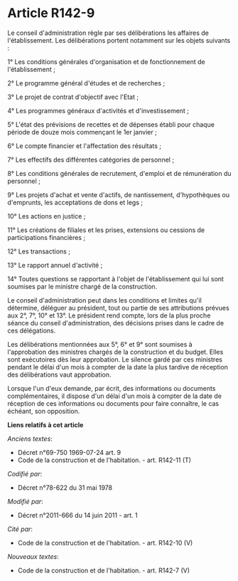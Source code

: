 # Article R142-9

Le conseil d'administration règle par ses délibérations les affaires de l'établissement. Les délibérations portent notamment
sur les objets suivants : 

1° Les conditions générales d'organisation et de fonctionnement de l'établissement ; 

2° Le programme général d'études et de recherches ; 

3° Le projet de contrat d'objectif avec l'Etat ; 

4° Les programmes généraux d'activités et d'investissement ; 

5° L'état des prévisions de recettes et de dépenses établi pour chaque période de douze mois commençant le 1er janvier ; 

6° Le compte financier et l'affectation des résultats ; 

7° Les effectifs des différentes catégories de personnel ; 

8° Les conditions générales de recrutement, d'emploi et de rémunération du personnel ; 

9° Les projets d'achat et vente d'actifs, de nantissement, d'hypothèques ou d'emprunts, les acceptations de dons et legs ; 

10° Les actions en justice ; 

11° Les créations de filiales et les prises, extensions ou cessions de participations financières ; 

12° Les transactions ; 

13° Le rapport annuel d'activité ; 

14° Toutes questions se rapportant à l'objet de l'établissement qui lui sont soumises par le ministre chargé de la
construction. 

Le conseil d'administration peut dans les conditions et limites qu'il détermine, déléguer au président, tout ou partie de ses
attributions prévues aux 2°, 7°, 10° et 13°. Le président rend compte, lors de la plus proche séance du conseil
d'administration, des décisions prises dans le cadre de ces délégations. 

Les délibérations mentionnées aux 5°, 6° et 9° sont soumises à l'approbation des ministres chargés de la construction et du
budget. Elles sont exécutoires dès leur approbation. Le silence gardé par ces ministres pendant le délai d'un mois à compter
de la date la plus tardive de réception des délibérations vaut approbation. 

Lorsque l'un d'eux demande, par écrit, des informations ou documents complémentaires, il dispose d'un délai d'un mois à
compter de la date de réception de ces informations ou documents pour faire connaître, le cas échéant, son opposition.

**Liens relatifs à cet article**

_Anciens textes_:

  - Décret n°69-750 1969-07-24 art. 9
  - Code de la construction et de l'habitation. - art. R142-11 (T)

_Codifié par_:

  - Décret n°78-622 du 31 mai 1978

_Modifié par_:

  - Décret n°2011-666 du 14 juin 2011 - art. 1

_Cité par_:

  - Code de la construction et de l'habitation. - art. R142-10 (V)

_Nouveaux textes_:

  - Code de la construction et de l'habitation. - art. R142-7 (V)
